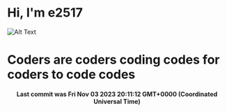 # Hi, I'm e2517

![Alt Text](https://github.com/E2517/e2517/blob/master/images/background.gif)

# Coders are coders coding codes for coders to code codes

<h4 align="center">Last commit was Fri Nov 03 2023 20:11:12 GMT+0000 (Coordinated Universal Time)</h4>
